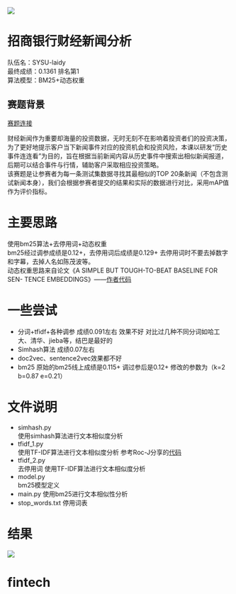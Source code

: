![](https://raw.githubusercontent.com/Roc-J/zhaoshang_economic_news/master/photos/title.png)

# 招商银行财经新闻分析
队伍名：SYSU-laidy  
最终成绩：0.1361 排名第1  
算法模型：BM25+动态权重  
## 赛题背景  

[赛题连接](https://www.nowcoder.com/activity/2018cmbchina/bigdata/2)

财经新闻作为重要却海量的投资数据，无时无刻不在影响着投资者们的投资决策，为了更好地提示客户当下新闻事件对应的投资机会和投资风险，本课以研发“历史事件连连看”为目的，旨在根据当前新闻内容从历史事件中搜索出相似新闻报道，后期可以结合事件与行情，辅助客户采取相应投资策略。  
该赛题是让参赛者为每一条测试集数据寻找其最相似的TOP 20条新闻（不包含测试新闻本身），我们会根据参赛者提交的结果和实际的数据进行对比，采用mAP值作为评价指标。

# 主要思路
使用bm25算法+去停用词+动态权重  
bm25经过调参成绩是0.12+，去停用词后成绩是0.129+
去停用词时不要去掉数字和字幕，去掉人名如陈茂波等。  
动态权重思路来自论文《A SIMPLE BUT TOUGH-TO-BEAT BASELINE FOR SEN- TENCE EMBEDDINGS》——[作者代码](https://github.com/PrincetonML/SIF)

# 一些尝试
* 分词+tfidf+各种调参 成绩0.091左右 效果不好 对比过几种不同分词如哈工大、清华、jieba等，结巴是最好的
* Simhash算法 成绩0.07左右
* doc2vec、sentence2vec效果都不好
* bm25 原始的bm25线上成绩是0.115+ 调过参后是0.12+ 修改的参数为（k=2 b=0.87 e=0.21）

# 文件说明
* simhash.py  
使用simhash算法进行文本相似度分析
* tfidf_1.py  
使用TF-IDF算法进行文本相似度分析 参考Roc-J分享的[代码](https://github.com/Roc-J/zhaoshang_economic_news)
* tfidf_2.py  
去停用词 使用TF-IDF算法进行文本相似度分析
* model.py   
bm25模型定义
* main.py
使用bm25进行文本相似性分析
* stop_words.txt
停用词表

# 结果
![](https://raw.githubusercontent.com/Roc-J/zhaoshang_economic_news/master/photos/results.png)
# fintech
